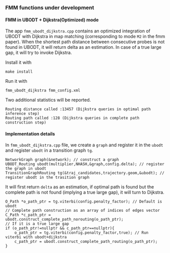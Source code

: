 ### FMM functions under development

#### FMM in UBODT + Dijkstra(Optimized) mode

The app `fmm_ubodt_dijkstra.cpp` contains an optimized integration of UBODT with Dijkstra in map matching (corresponding to mode `M2` in the fmm paper). When the shortest path distance between consecutive probes is not found in UBODT, it will return delta as an estimation. In case of a true large gap, it will try to invoke Dijkstra. 

Install it with

    make install


Run it with 

    fmm_ubodt_dijkstra fmm_config.xml

Two additional statistics will be reported. 

    Routing distance called :13457 (Dijkstra queries in optimal path inference step)
    Routing path called :128 (Dijkstra queries in complete path construction step)

#### Implementation details

In `fmm_ubodt_dijkstra.cpp` file, we create a `graph` and register it in the `ubodt` and register `ubodt` in a transition graph `tg`.

    NetworkGraph graph(&network); // construct a graph 
    UBODT_Routing ubodt(multiplier,NHASH,&graph,config.delta); // register the graph in ubodt
    TransitionGraphRouting tg(&traj_candidates,trajectory.geom,&ubodt); // register ubodt in the trasition graph

It will first return `delta` as an estimation, if optimal path is found but the complete path is not found (implying a true large gap), it will turn to Dijkstra. 

    O_Path *o_path_ptr = tg.viterbi(config.penalty_factor); // Default is ubodt
    // Complete path construction as an array of indices of edges vector
    C_Path *c_path_ptr = ubodt.construct_complete_path_norouting(o_path_ptr);
    // If it is a true large gap
    if (o_path_ptr!=nullptr && c_path_ptr==nullptr){
        o_path_ptr = tg.viterbi(config.penalty_factor,true); // Run viterbi with ubodt+dijkstra
        c_path_ptr = ubodt.construct_complete_path_routing(o_path_ptr);
    }

